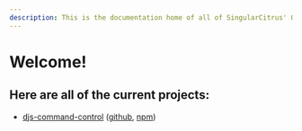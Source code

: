 ```yaml
---
description: This is the documentation home of all of SingularCitrus' Open Source projects.
---
```


# Welcome!

## Here are all of the current projects:

* [djs-command-control](https://djs.singularcitrus.me) \([github](https://github.com/singularcitrus/djs-command-control), [npm](https://www.npmjs.com/package/djs-command-control)\)

